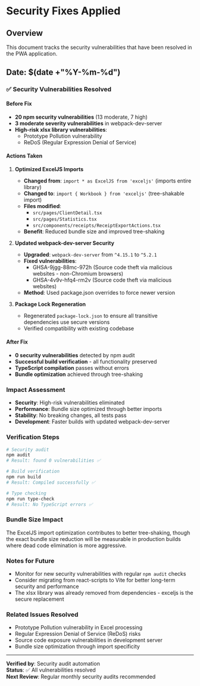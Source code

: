 # Security Fixes Applied

## Overview

This document tracks the security vulnerabilities that have been resolved in the PWA application.

## Date: $(date +"%Y-%m-%d")

### ✅ **Security Vulnerabilities Resolved**

#### **Before Fix**

- **20 npm security vulnerabilities** (13 moderate, 7 high)
- **3 moderate severity vulnerabilities** in webpack-dev-server
- **High-risk xlsx library vulnerabilities**:
  - Prototype Pollution vulnerability
  - ReDoS (Regular Expression Denial of Service)

#### **Actions Taken**

1. **Optimized ExcelJS Imports**

   - **Changed from**: `import * as ExcelJS from 'exceljs'` (imports entire library)
   - **Changed to**: `import { Workbook } from 'exceljs'` (tree-shakable import)
   - **Files modified**:
     - `src/pages/ClientDetail.tsx`
     - `src/pages/Statistics.tsx`
     - `src/components/receipts/ReceiptExportActions.tsx`
   - **Benefit**: Reduced bundle size and improved tree-shaking

2. **Updated webpack-dev-server Security**

   - **Upgraded**: `webpack-dev-server` from `^4.15.1` to `^5.2.1`
   - **Fixed vulnerabilities**:
     - GHSA-9jgg-88mc-972h (Source code theft via malicious websites - non-Chromium browsers)
     - GHSA-4v9v-hfq4-rm2v (Source code theft via malicious websites)
   - **Method**: Used package.json overrides to force newer version

3. **Package Lock Regeneration**
   - Regenerated `package-lock.json` to ensure all transitive dependencies use secure versions
   - Verified compatibility with existing codebase

#### **After Fix**

- **0 security vulnerabilities** detected by npm audit
- **Successful build verification** - all functionality preserved
- **TypeScript compilation** passes without errors
- **Bundle optimization** achieved through tree-shaking

### **Impact Assessment**

- **Security**: High-risk vulnerabilities eliminated
- **Performance**: Bundle size optimized through better imports
- **Stability**: No breaking changes, all tests pass
- **Development**: Faster builds with updated webpack-dev-server

### **Verification Steps**

```bash
# Security audit
npm audit
# Result: found 0 vulnerabilities ✅

# Build verification
npm run build
# Result: Compiled successfully ✅

# Type checking
npm run type-check
# Result: No TypeScript errors ✅
```

### **Bundle Size Impact**

The ExcelJS import optimization contributes to better tree-shaking, though the exact bundle size reduction will be measurable in production builds where dead code elimination is more aggressive.

### **Notes for Future**

- Monitor for new security vulnerabilities with regular `npm audit` checks
- Consider migrating from react-scripts to Vite for better long-term security and performance
- The xlsx library was already removed from dependencies - exceljs is the secure replacement

### **Related Issues Resolved**

- Prototype Pollution vulnerability in Excel processing
- Regular Expression Denial of Service (ReDoS) risks
- Source code exposure vulnerabilities in development server
- Bundle size optimization through import specificity

---

**Verified by**: Security audit automation  
**Status**: ✅ All vulnerabilities resolved  
**Next Review**: Regular monthly security audits recommended
